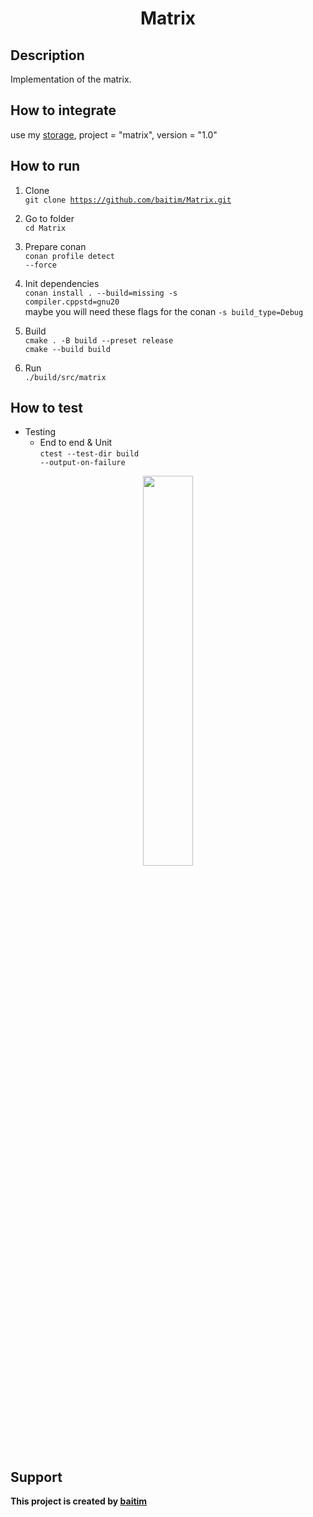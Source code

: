 <h1 align="center">Matrix</h1>

## Description

 Implementation of the matrix.

## How to integrate
 
 use my [storage](https://github.com/baitim/ConanPackages), project = "matrix", version = "1.0"

## How to run

1. Clone <br>
    <code>git clone https://github.com/baitim/Matrix.git</code>

2. Go to folder <br>
    <code>cd Matrix</code>

3. Prepare conan <br>
    <code>conan profile detect --force</code>

4. Init dependencies <br>
    <code>conan install . --build=missing -s compiler.cppstd=gnu20</code><br>
    maybe you will need these flags for the conan <code>-s build_type=Debug</code>

5. Build <br>
    <code>cmake . -B build --preset release</code><br>
    <code>cmake --build build</code>

6. Run <br>
    <code>./build/src/matrix</code>

## How to test

* Testing
    - End to end & Unit<br>
        <code>ctest --test-dir build --output-on-failure</code>

<p align="center"><img src="https://github.com/baitim/Matrix/blob/main/images/cat.gif" width="40%"></p>

## Support
**This project is created by [baitim](https://t.me/bai_tim)**